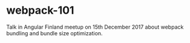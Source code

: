 # webpack-101

Talk in Angular Finland meetup on 15th December 2017 about webpack bundling and bundle size optimization.
